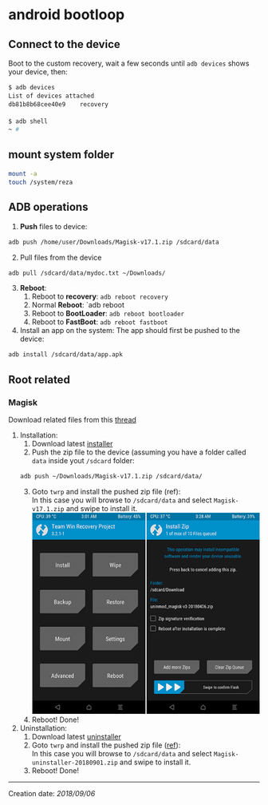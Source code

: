 # android bootloop

## Connect to the device
Boot to the custom recovery, wait a few seconds until `adb devices` shows your device, then:
``` sh
$ adb devices
List of devices attached
db81b8b68cee40e9	recovery

$ adb shell
~ # 
```

## mount system folder

``` sh
mount -a
touch /system/reza
```

## ADB operations
1. **Push** files to device:
``` sh
adb push /home/user/Downloads/Magisk-v17.1.zip /sdcard/data
```
2. Pull files from the device
``` sh
adb pull /sdcard/data/mydoc.txt ~/Downloads/
```
3. **Reboot**:
    1. Reboot to **recovery**: `adb reboot recovery`
    2. Normal **Reboot**: `adb reboot
    3. Reboot to **BootLoader**: `adb reboot bootloader`
    4. Reboot to **FastBoot**: `adb reboot fastboot`
4. Install an app on the system:
The app should first be pushed to the device:
``` sh
adb install /sdcard/data/app.apk
```

## Root related

### Magisk
Download related files from this [thread][HFXDCAMOMVUST]

1. Installation:  
    1. Download latest [installer][HGCTMRDV1MV1Z]
    2. Push the zip file to the device (assuming you have a folder called `data` inside yout `/sdcard` folder:
    ``` sh
    adb push ~/Downloads/Magisk-v17.1.zip /sdcard/data/
    ```
    3. Goto `twrp` and install the pushed zip file (ref):  
       In this case you will browse to `/sdcard/data` and select `Magisk-v17.1.zip` and swipe to install it.  
![Install-Magisk-Module.png](/img/Install-Magisk-Module.png)
    4. Reboot! Done!
2. Uninstallation:  
    1. Download latest [uninstaller][HGCTMRDV1MU2Z]
    2. Goto `twrp` and install the pushed zip file ([ref][HMNUMMT]):  
       In this case you will browse to `/sdcard/data` and select `Magisk-uninstaller-20180901.zip` and swipe to install it.  
    4. Reboot! Done!

* * *
Creation date: _2018/09/06_

[HFXDCAMOMVUST]: https://forum.xda-developers.com/apps/magisk/official-magisk-v7-universal-systemless-t3473445
[HGCTMRDV1MV1Z]: https://github.com/topjohnwu/Magisk/releases/download/v17.1/Magisk-v17.1.zip
[HGCTMRDV1MU2Z]: https://github.com/topjohnwu/Magisk/releases/download/v17.1/Magisk-uninstaller-20180901.zip
[HMNUMMT]: https://magiskroot.net/uninstall-magisk-module-twrp/